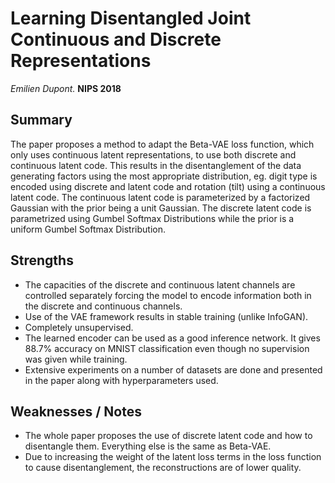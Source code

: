 # Learning Disentangled Joint Continuous and Discrete Representations

*Emilien Dupont.* **NIPS 2018**

## Summary

The paper proposes a method to adapt the Beta-VAE loss function, which only uses continuous latent representations, to use both discrete and continuous latent code. This results in the disentanglement of the data generating factors using the most appropriate distribution, eg. digit type is encoded using discrete and latent code and rotation (tilt) using a continuous latent code. The continuous latent code is parameterized by a factorized Gaussian with the prior being a unit Gaussian. The discrete latent code is parametrized using Gumbel Softmax Distributions while the prior is a uniform Gumbel Softmax Distribution.

## Strengths

-  The capacities of the discrete and continuous latent channels are controlled separately forcing the model to encode information both in the discrete and continuous channels.
- Use of the VAE framework results in stable training (unlike InfoGAN).
- Completely unsupervised.
- The learned encoder can be used as a good inference network. It gives 88.7% accuracy on MNIST classification even though no supervision was given while training.
- Extensive experiments on a number of datasets are done and presented in the paper along with hyperparameters used.

## Weaknesses / Notes

- The whole paper proposes the use of discrete latent code and how to disentangle them. Everything else is the same as Beta-VAE.
- Due to increasing the weight of the latent loss terms in the loss function to cause disentanglement, the reconstructions are of lower quality.